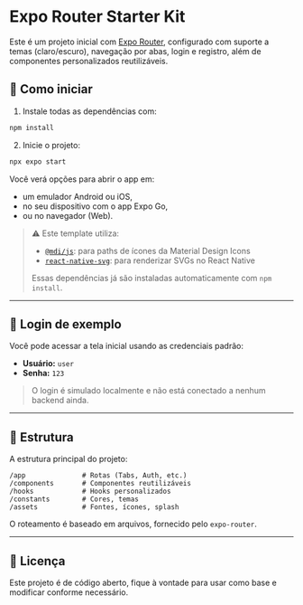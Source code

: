 # Expo Router Starter Kit

Este é um projeto inicial com [Expo Router](https://expo.dev/router), configurado com suporte a temas (claro/escuro), navegação por abas, login e registro, além de componentes personalizados reutilizáveis.

## 🚀 Como iniciar

1. Instale todas as dependências com:

```bash
npm install
```

2. Inicie o projeto:

```bash
npx expo start
```

Você verá opções para abrir o app em:

- um emulador Android ou iOS,
- no seu dispositivo com o app Expo Go,
- ou no navegador (Web).

> ⚠️ Este template utiliza:
>
> - [`@mdi/js`](https://www.npmjs.com/package/@mdi/js): para paths de ícones da Material Design Icons
> - [`react-native-svg`](https://docs.expo.dev/versions/latest/sdk/svg/): para renderizar SVGs no React Native
>
> Essas dependências já são instaladas automaticamente com `npm install`.

---

## 🔐 Login de exemplo

Você pode acessar a tela inicial usando as credenciais padrão:

- **Usuário:** `user`
- **Senha:** `123`

> O login é simulado localmente e não está conectado a nenhum backend ainda.

---

## 🧱 Estrutura

A estrutura principal do projeto:

```
/app              # Rotas (Tabs, Auth, etc.)
/components       # Componentes reutilizáveis
/hooks            # Hooks personalizados
/constants        # Cores, temas
/assets           # Fontes, ícones, splash
```

O roteamento é baseado em arquivos, fornecido pelo `expo-router`.

---

## 📄 Licença

Este projeto é de código aberto, fique à vontade para usar como base e modificar conforme necessário.

